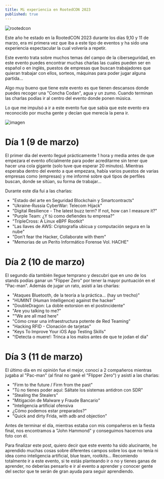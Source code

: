 ```yaml
---
title: Mi experiencia en RootedCON 2023
published: true
---
```



![rootedcon](https://user-images.githubusercontent.com/109216235/224811221-75c3ec01-9c4a-49dc-b821-9793cc3ad1a9.png)


Este año he estado en la RootedCON 2023 durante los días 9,10 y 11 de marzo, era mi primera vez que iba a este tipo de eventos y ha sido una experiencia espectacular la cual volvería a repetir.

Este evento trata sobre muchos temas del campo de la ciberseguridad, en este evento puedes encontrar muchas charlas las cuales pueden ser en español o en inglés, puestos de empresas que buscan trabajadores que quieran trabajar con ellos, sorteos, máquinas para poder jugar alguna partida...

Algo muy bueno que tiene este evento es que tienen descansos donde puedes recoger una "Concha Codan", agua y un zumo. Cuando terminan las charlas podías ir al centro del evento donde ponen música.

Lo que me impulsó a ir a este evento fue que sabía que este evento era reconocido por mucha gente y decían que merecía la pena ir.


![imagen](https://user-images.githubusercontent.com/109216235/224811407-7c489682-8344-4ef3-858f-817b1635ef0a.png)


# Día 1 (9 de marzo)

El primer día del evento llegué prácticamente 1 hora y media antes de que empezara el evento oficialmente para poder acreditarme sin tener que hacer una cola gigante (solo tuve que esperar 20 minutos). Mientras esperaba dentro del evento a que empezara, había varios puestos de varias empresas como (empresas) y me informé sobre qué tipos de perfiles buscan, donde se sitúan, su forma de trabajar...

Durante este día fui a las charlas: 
- "Estado del arte en Seguridad Blockchain y Smartcontracts" 
- "Ukraine-Russia CyberWar: Telecom Hijack" 
- "Digital Resilience - The latest buzz term? If not, how can I measure it?" 
- "Purple Team: ¿Y tú como defiendes tu empresa?"
- "TripleCross: A Linux eBPF Rootkit" 
- "Las llaves de AWS: Criptografía ubicua y computación segura en la nube" 
- "Don’t fear the Hacker, Collaborate with them" 
- "Memorias de un Perito Informático Forense Vol. HACHE"

# Día 2 (10 de marzo) 

El segundo día también llegue temprano y descubrí que en uno de los stands podías ganar un "Flipper Zero" por tener la mayor puntuación en el "Pac-man". Además de jugar un rato, asistí a las charlas: 

- "Ataques Bluetooth, de la teoría a la práctica… (hay un trecho)" 
- "HUMINT (Human Intelligence) against the hacker" 
- "DoubleDragon: La doble extorsion en el postincidente" 
- "Are you talking to me?" 
- ""We are all mad here" 
- "Cómo crear una infraestructura potente de Red Teaming" 
- "Hacking RFID - Clonación de tarjetas" 
- "Keys To Improve Your iOS App Testing Skills" 
- "!Detecta o muere!: Trinca a los malos antes de que te jodan el día"

# Día 3 (11 de marzo) 

El último día en mi opinión fue el mejor, conocí a 2 compañeros mientras jugaba al "Pac-man" (al final no gané el "Flipper Zero") y asistí a las charlas:

- "Firm to the future / Firm from the past" 
- "Tú no tienes poder aquí: Sáltate los sistemas antidron con SDR" 
- "Stealing the Stealers" 
- "Mitigación de Malware y Fraude Bancario" 
- "Inteligencia artificial ofensiva 
- ¿Cómo podemos estar preparados?" 
- "Quick and dirty Frida, with adb and objection"

Antes de terminar el día, mientras estaba con mis compañeros en la fiesta final, nos encontramos a "John Hammond" y conseguimos hacernos una foto con él.

Para finalizar este post, quiero decir que este evento ha sido alucinante, he aprendido muchas cosas sobre diferentes campos sobre los que no tenía ni idea como inteligencia artificial, blue team, rootkits... Recomiendo totalmente ir a este evento, si te estás planteando ir o no y tienes ganas de aprender, no deberías pensarlo e ir al evento a aprender y conocer gente del sector que te serán de gran ayuda para seguir aprendiendo.
